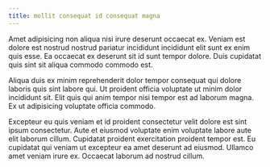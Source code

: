 ```yaml
---
title: mollit consequat id consequat magna
---
```


Amet adipisicing non aliqua nisi irure deserunt occaecat ex. Veniam est dolore est nostrud nostrud pariatur incididunt incididunt elit sunt ex enim quis esse. Ea occaecat ex deserunt sit id sunt tempor dolore. Duis cupidatat quis sint sit aliqua commodo commodo est.

Aliqua duis ex minim reprehenderit dolor tempor consequat qui dolore laboris quis sint labore qui. Ut proident officia voluptate ut minim dolor incididunt sit. Elit quis qui anim tempor nisi tempor est ad laborum magna. Ex ut adipisicing voluptate officia commodo.

Excepteur eu quis veniam et id proident consectetur velit dolore est sint ipsum consectetur. Aute et eiusmod voluptate enim voluptate labore aute elit laborum cillum. Cupidatat proident exercitation proident tempor est. Eu cupidatat qui veniam ut excepteur ea amet deserunt ad eiusmod. Ullamco amet veniam irure ex. Occaecat laborum ad nostrud cillum.